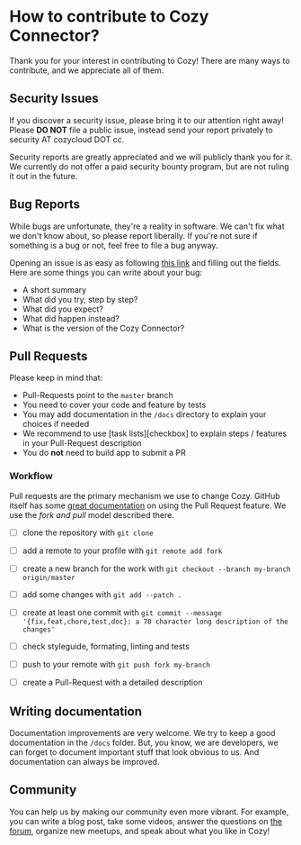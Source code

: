 How to contribute to Cozy Connector?
====================================

Thank you for your interest in contributing to Cozy! There are many ways to contribute, and we appreciate all of them.


Security Issues
---------------

If you discover a security issue, please bring it to our attention right away! Please **DO NOT** file a public issue, instead send your report privately to security AT cozycloud DOT cc.

Security reports are greatly appreciated and we will publicly thank you for it. We currently do not offer a paid security bounty program, but are not ruling it out in the future.


Bug Reports
-----------

While bugs are unfortunate, they're a reality in software. We can't fix what we don't know about, so please report liberally. If you're not sure if something is a bug or not, feel free to file a bug anyway.

Opening an issue is as easy as following [this link][issues] and filling out the fields. Here are some things you can write about your bug:

- A short summary
- What did you try, step by step?
- What did you expect?
- What did happen instead?
- What is the version of the Cozy Connector?


Pull Requests
-------------

Please keep in mind that:

- Pull-Requests point to the `master` branch
- You need to cover your code and feature by tests
- You may add documentation in the `/docs` directory to explain your choices if needed
- We recommend to use [task lists][checkbox] to explain steps / features in your Pull-Request description
- You do __not__ need to build app to submit a PR

### Workflow

Pull requests are the primary mechanism we use to change Cozy. GitHub itself has some [great documentation][pr] on using the Pull Request feature. We use the _fork and pull_ model described there.

- [ ] clone the repository with `git clone`
- [ ] add a remote to your profile with `git remote add fork`
- [ ] create a new branch for the work with `git checkout --branch my-branch origin/master`
- [ ] add some changes with `git add --patch .`
- [ ] create at least one commit with `git commit --message '{fix,feat,chore,test,doc}: a 70 character long description of the changes'`
- [ ] check styleguide, formating, linting and tests
- [ ] push to your remote with `git push fork my-branch`
- [ ] create a Pull-Request with a detailed description


Writing documentation
---------------------

Documentation improvements are very welcome. We try to keep a good documentation in the `/docs` folder. But, you know, we are developers, we can forget to document important stuff that look obvious to us. And documentation can always be improved.


Community
---------

You can help us by making our community even more vibrant. For example, you can write a blog post, take some videos, answer the questions on [the forum][forum], organize new meetups, and speak about what you like in Cozy!



[issues]: ../../issues
[pr]: https://help.github.com/categories/collaborating-with-issues-and-pull-requests/
[forum]: https://forum.cozy.io/